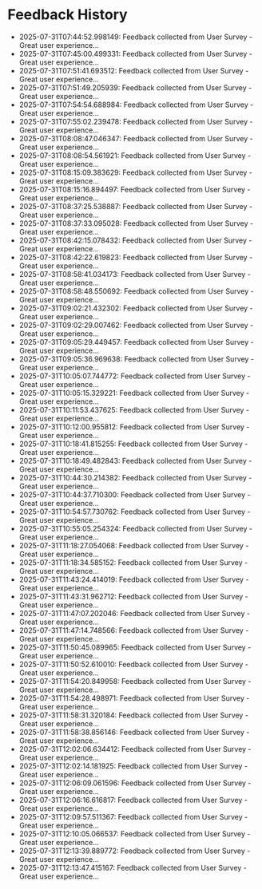 # Feedback History

- 2025-07-31T07:44:52.998149: Feedback collected from User Survey - Great user experience...
- 2025-07-31T07:45:00.499331: Feedback collected from User Survey - Great user experience...
- 2025-07-31T07:51:41.693512: Feedback collected from User Survey - Great user experience...
- 2025-07-31T07:51:49.205939: Feedback collected from User Survey - Great user experience...
- 2025-07-31T07:54:54.688984: Feedback collected from User Survey - Great user experience...
- 2025-07-31T07:55:02.239478: Feedback collected from User Survey - Great user experience...
- 2025-07-31T08:08:47.046347: Feedback collected from User Survey - Great user experience...
- 2025-07-31T08:08:54.561921: Feedback collected from User Survey - Great user experience...
- 2025-07-31T08:15:09.383629: Feedback collected from User Survey - Great user experience...
- 2025-07-31T08:15:16.894497: Feedback collected from User Survey - Great user experience...
- 2025-07-31T08:37:25.538887: Feedback collected from User Survey - Great user experience...
- 2025-07-31T08:37:33.095028: Feedback collected from User Survey - Great user experience...
- 2025-07-31T08:42:15.078432: Feedback collected from User Survey - Great user experience...
- 2025-07-31T08:42:22.619823: Feedback collected from User Survey - Great user experience...
- 2025-07-31T08:58:41.034173: Feedback collected from User Survey - Great user experience...
- 2025-07-31T08:58:48.550692: Feedback collected from User Survey - Great user experience...
- 2025-07-31T09:02:21.432302: Feedback collected from User Survey - Great user experience...
- 2025-07-31T09:02:29.007462: Feedback collected from User Survey - Great user experience...
- 2025-07-31T09:05:29.449457: Feedback collected from User Survey - Great user experience...
- 2025-07-31T09:05:36.969638: Feedback collected from User Survey - Great user experience...
- 2025-07-31T10:05:07.744772: Feedback collected from User Survey - Great user experience...
- 2025-07-31T10:05:15.329221: Feedback collected from User Survey - Great user experience...
- 2025-07-31T10:11:53.437625: Feedback collected from User Survey - Great user experience...
- 2025-07-31T10:12:00.955812: Feedback collected from User Survey - Great user experience...
- 2025-07-31T10:18:41.815255: Feedback collected from User Survey - Great user experience...
- 2025-07-31T10:18:49.482843: Feedback collected from User Survey - Great user experience...
- 2025-07-31T10:44:30.214382: Feedback collected from User Survey - Great user experience...
- 2025-07-31T10:44:37.710300: Feedback collected from User Survey - Great user experience...
- 2025-07-31T10:54:57.730762: Feedback collected from User Survey - Great user experience...
- 2025-07-31T10:55:05.254324: Feedback collected from User Survey - Great user experience...
- 2025-07-31T11:18:27.054068: Feedback collected from User Survey - Great user experience...
- 2025-07-31T11:18:34.585152: Feedback collected from User Survey - Great user experience...
- 2025-07-31T11:43:24.414019: Feedback collected from User Survey - Great user experience...
- 2025-07-31T11:43:31.962712: Feedback collected from User Survey - Great user experience...
- 2025-07-31T11:47:07.202046: Feedback collected from User Survey - Great user experience...
- 2025-07-31T11:47:14.748566: Feedback collected from User Survey - Great user experience...
- 2025-07-31T11:50:45.089965: Feedback collected from User Survey - Great user experience...
- 2025-07-31T11:50:52.610010: Feedback collected from User Survey - Great user experience...
- 2025-07-31T11:54:20.849958: Feedback collected from User Survey - Great user experience...
- 2025-07-31T11:54:28.498971: Feedback collected from User Survey - Great user experience...
- 2025-07-31T11:58:31.320184: Feedback collected from User Survey - Great user experience...
- 2025-07-31T11:58:38.856146: Feedback collected from User Survey - Great user experience...
- 2025-07-31T12:02:06.634412: Feedback collected from User Survey - Great user experience...
- 2025-07-31T12:02:14.181925: Feedback collected from User Survey - Great user experience...
- 2025-07-31T12:06:09.061596: Feedback collected from User Survey - Great user experience...
- 2025-07-31T12:06:16.616817: Feedback collected from User Survey - Great user experience...
- 2025-07-31T12:09:57.511367: Feedback collected from User Survey - Great user experience...
- 2025-07-31T12:10:05.066537: Feedback collected from User Survey - Great user experience...
- 2025-07-31T12:13:39.889772: Feedback collected from User Survey - Great user experience...
- 2025-07-31T12:13:47.415167: Feedback collected from User Survey - Great user experience...
